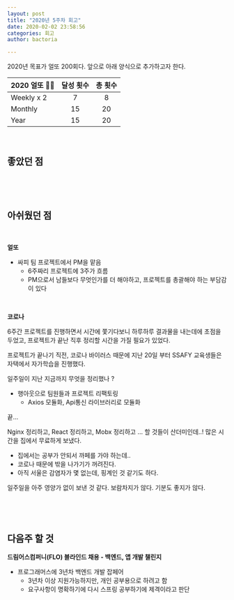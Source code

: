 ```yaml
---
layout: post
title: "2020년 5주차 회고"
date: 2020-02-02 23:58:56
categories: 회고
author: bactoria

---
```


2020년 목표가 얼또 200회다. 앞으로 아래 양식으로 추가하고자 한다.

|   2020 얼또 🐱‍🏍  | 달성 횟수 | 총 횟수|  
|----------|:--------------:|:------------------------:|
| Weekly x 2 | 7 | 8       | 
| Monthly  | 15| 20|
| Year  |15| 20|

&nbsp;&nbsp;

## 좋았던 점

&nbsp;

&nbsp;

## 아쉬웠던 점

&nbsp;

**얼또**

- 싸피 팀 프로젝트에서 PM을 맡음
  - 6주짜리 프로젝트에 3주가 흐름
  - PM으로서 남들보다 무엇인가를 더 해야하고, 프로젝트를 총괄해야 하는 부담감이 있다

&nbsp;

**코로나**

6주간 프로젝트를 진행하면서 시간에 쫓기다보니 하루하루 결과물을 내는데에 초점을 두었고, 프로젝트가 끝난 직후 정리할 시간을 가질 필요가 있었다.

프로젝트가 끝나기 직전, 코로나 바이러스 때문에 지난 20일 부터 SSAFY 교육생들은 자택에서 자가학습을 진행했다.

일주일이 지난 지금까지 무엇을 정리했나 ?

- 행아웃으로 팀원들과 프로젝트 리팩토링
  - Axios 모듈화, Api통신 라이브러리로 모듈화

끝...

Nginx 정리하고, React 정리하고, Mobx 정리하고 ... 할 것들이 산더미인데..! 많은 시간을 집에서 무료하게 보냈다.

- 집에서는 공부가 안되서 까페를 가야 하는데..
- 코로나 때문에 밖을 나가기가 꺼려진다.
- 아직 서울은 감염자가 몇 없는데, 핑계인 것 같기도 하다.

일주일을 아주 영양가 없이 보낸 것 같다. 보람차지가 않다. 기분도 좋지가 않다.

&nbsp;

&nbsp;

## 다음주 할 것

**드림어스컴퍼니(FLO) 블라인드 채용 - 백엔드, 앱 개발 챌린지**  
- 프로그래머스에 3년차 백엔드 개발 잡페어
  - 3년차 이상 지원가능하지만, 개인 공부용으로 하려고 함
  - 요구사항이 명확하기에 다시 스프링 공부하기에 제격이라고 판단
 
